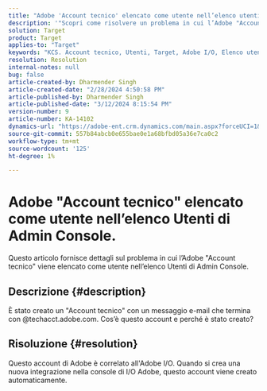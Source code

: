 ```yaml
---
title: "Adobe 'Account tecnico' elencato come utente nell’elenco utenti di Admin Console."
description: '"Scopri come risolvere un problema in cui l’Adobe "Account tecnico" è elencato come utente nell’elenco Utenti di Admin Console."'
solution: Target
product: Target
applies-to: "Target"
keywords: "KCS. Account tecnico, Utenti, Target, Adobe I/O, Elenco utenti"
resolution: Resolution
internal-notes: null
bug: false
article-created-by: Dharmender Singh
article-created-date: "2/28/2024 4:50:58 PM"
article-published-by: Dharmender Singh
article-published-date: "3/12/2024 8:15:54 PM"
version-number: 9
article-number: KA-14102
dynamics-url: "https://adobe-ent.crm.dynamics.com/main.aspx?forceUCI=1&pagetype=entityrecord&etn=knowledgearticle&id=ac309a87-59d6-ee11-9079-6045bd006295"
source-git-commit: 557b84abcb0e655bae0e1a68bfbd05a36e7ca0c2
workflow-type: tm+mt
source-wordcount: '125'
ht-degree: 1%

---
```


# Adobe &quot;Account tecnico&quot; elencato come utente nell’elenco Utenti di Admin Console.


Questo articolo fornisce dettagli sul problema in cui l’Adobe &quot;Account tecnico&quot; viene elencato come utente nell’elenco Utenti di Admin Console.

## Descrizione {#description}


È stato creato un &quot;Account tecnico&quot; con un messaggio e-mail che termina con @techacct.adobe.com. Cos’è questo account e perché è stato creato?


## Risoluzione {#resolution}


Questo account di Adobe è correlato all&#39;Adobe I/O. Quando si crea una nuova integrazione nella console di I/O Adobe, questo account viene creato automaticamente.
